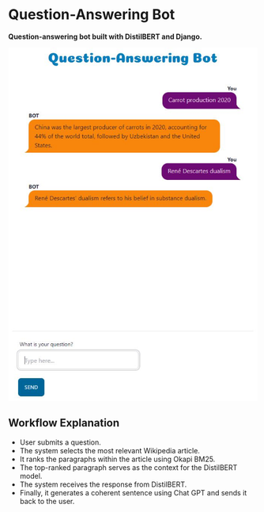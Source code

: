 # Question-Answering Bot

**Question-answering bot built with DistilBERT and Django.**

![UI](img/bot_ui.JPG)

## Workflow Explanation

- User submits a question.
- The system selects the most relevant Wikipedia article.
- It ranks the paragraphs within the article using Okapi BM25.
- The top-ranked paragraph serves as the context for the DistilBERT model.
- The system receives the response from DistilBERT.
- Finally, it generates a coherent sentence using Chat GPT and sends it back to the user.
